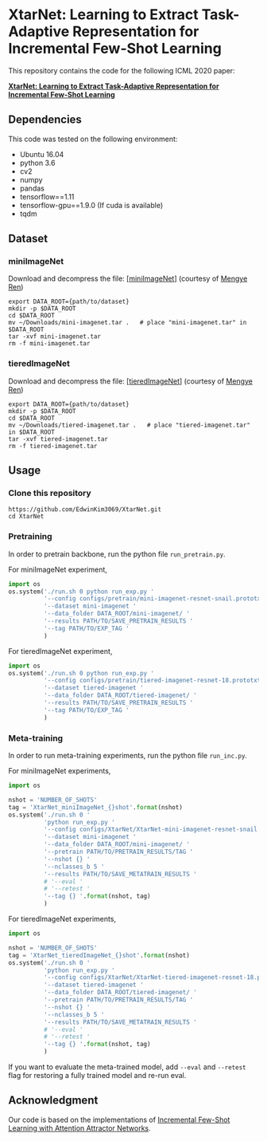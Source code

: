 # XtarNet: Learning to Extract Task-Adaptive Representation for Incremental Few-Shot Learning

This repository contains the code for the following ICML 2020 paper:

[**XtarNet: Learning to Extract Task-Adaptive Representation for Incremental Few-Shot Learning**](https://arxiv.org/abs/2003.08561)

## Dependencies
This code was tested on the following environment:

* Ubuntu 16.04
* python 3.6
* cv2
* numpy
* pandas
* tensorflow==1.11
* tensorflow-gpu==1.9.0 (If cuda is available)
* tqdm

## Dataset

### miniImageNet
Download and decompress the file: [[miniImageNet](https://drive.google.com/file/d/197UFjJfkzXb89eFP0telPbib2tkt3ewF/view?usp=sharing)] 
(courtesy of [Mengye Ren](https://github.com/renmengye/inc-few-shot-attractor-public))
```
export DATA_ROOT={path/to/dataset}
mkdir -p $DATA_ROOT
cd $DATA_ROOT
mv ~/Downloads/mini-imagenet.tar .   # place "mini-imagenet.tar" in $DATA_ROOT
tar -xvf mini-imagenet.tar
rm -f mini-imagenet.tar
```

### tieredImageNet
Download and decompress the file: [[tieredImageNet](https://drive.google.com/file/d/1s6Pz5_YdLmcjpAFW5ciSpm_nNd3_YVmu/view?usp=sharing)] 
(courtesy of [Mengye Ren](https://github.com/renmengye/inc-few-shot-attractor-public))
```
export DATA_ROOT={path/to/dataset}
mkdir -p $DATA_ROOT
cd $DATA_ROOT
mv ~/Downloads/tiered-imagenet.tar .   # place "tiered-imagenet.tar" in $DATA_ROOT
tar -xvf tiered-imagenet.tar
rm -f tiered-imagenet.tar
```



## Usage


### Clone this repository
```
https://github.com/EdwinKim3069/XtarNet.git
cd XtarNet
```


### Pretraining

In order to pretrain backbone, run the python file ```run_pretrain.py```.

For miniImageNet experiment,
```python
import os
os.system('./run.sh 0 python run_exp.py '
          '--config configs/pretrain/mini-imagenet-resnet-snail.prototxt '
          '--dataset mini-imagenet '
          '--data_folder DATA_ROOT/mini-imagenet/ '
          '--results PATH/TO/SAVE_PRETRAIN_RESULTS '
          '--tag PATH/TO/EXP_TAG '
          )
```
For tieredImageNet experiment,
```python
import os
os.system('./run.sh 0 python run_exp.py '
          '--config configs/pretrain/tiered-imagenet-resnet-18.prototxt '
          '--dataset tiered-imagenet '
          '--data_folder DATA_ROOT/tiered-imagenet/ '
          '--results PATH/TO/SAVE_PRETRAIN_RESULTS '
          '--tag PATH/TO/EXP_TAG '
          )
```

### Meta-training

In order to run meta-training experiments, run the python file ```run_inc.py```.

For miniImageNet experiments,
```python
import os

nshot = 'NUMBER_OF_SHOTS'
tag = 'XtarNet_miniImageNet_{}shot'.format(nshot)
os.system('./run.sh 0 '
          'python run_exp.py '
          '--config configs/XtarNet/XtarNet-mini-imagenet-resnet-snail.prototxt '
          '--dataset mini-imagenet '
          '--data_folder DATA_ROOT/mini-imagenet/ '
          '--pretrain PATH/TO/PRETRAIN_RESULTS/TAG '
          '--nshot {} '
          '--nclasses_b 5 '
          '--results PATH/TO/SAVE_METATRAIN_RESULTS '
          # '--eval '
          # '--retest '
          '--tag {} '.format(nshot, tag)
          )
```

For tieredImageNet experiments,
```python
import os

nshot = 'NUMBER_OF_SHOTS'
tag = 'XtarNet_tieredImageNet_{}shot'.format(nshot)
os.system('./run.sh 0 '
          'python run_exp.py '
          '--config configs/XtarNet/XtarNet-tiered-imagenet-resnet-18.prototxt '
          '--dataset tiered-imagenet '
          '--data_folder DATA_ROOT/tiered-imagenet/ '
          '--pretrain PATH/TO/PRETRAIN_RESULTS/TAG '
          '--nshot {} '
          '--nclasses_b 5 '
          '--results PATH/TO/SAVE_METATRAIN_RESULTS '
          # '--eval '
          # '--retest '
          '--tag {} '.format(nshot, tag)
          )
```
If you want to evaluate the meta-trained model, add ```--eval``` and ```--retest``` flag for restoring a fully trained model and re-run eval.

## Acknowledgment
Our code is based on the implementations of [Incremental Few-Shot Learning with Attention Attractor Networks](https://github.com/renmengye/inc-few-shot-attractor-public).